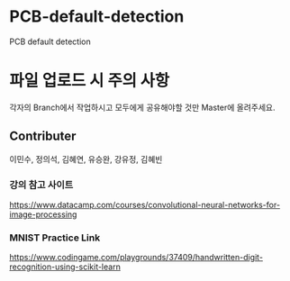 # PCB-default-detection
PCB default detection

# 파일 업로드 시 주의 사항
각자의 Branch에서 작업하시고 모두에게 공유해야할 것만 Master에 올려주세요.

## Contributer
이민수, 정의석, 김혜연, 유승완, 강유정, 김혜빈

### 강의 참고 사이트
https://www.datacamp.com/courses/convolutional-neural-networks-for-image-processing

### MNIST Practice Link
https://www.codingame.com/playgrounds/37409/handwritten-digit-recognition-using-scikit-learn


